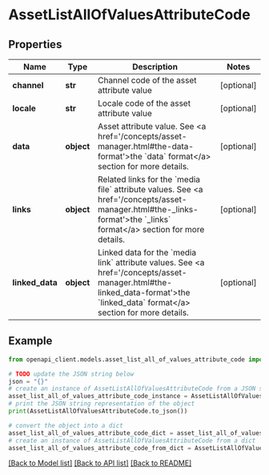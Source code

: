 # AssetListAllOfValuesAttributeCode


## Properties

Name | Type | Description | Notes
------------ | ------------- | ------------- | -------------
**channel** | **str** | Channel code of the asset attribute value | [optional] 
**locale** | **str** | Locale code of the asset attribute value | [optional] 
**data** | **object** | Asset attribute value. See &lt;a href&#x3D;&#39;/concepts/asset-manager.html#the-data-format&#39;&gt;the &#x60;data&#x60; format&lt;/a&gt; section for more details. | [optional] 
**links** | **object** | Related links for the &#x60;media file&#x60; attribute values. See &lt;a href&#x3D;&#39;/concepts/asset-manager.html#the-_links-format&#39;&gt;the &#x60;_links&#x60; format&lt;/a&gt; section for more details. | [optional] 
**linked_data** | **object** | Linked data for the &#x60;media link&#x60; attribute values. See &lt;a href&#x3D;&#39;/concepts/asset-manager.html#the-linked_data-format&#39;&gt;the &#x60;linked_data&#x60; format&lt;/a&gt; section for more details. | [optional] 

## Example

```python
from openapi_client.models.asset_list_all_of_values_attribute_code import AssetListAllOfValuesAttributeCode

# TODO update the JSON string below
json = "{}"
# create an instance of AssetListAllOfValuesAttributeCode from a JSON string
asset_list_all_of_values_attribute_code_instance = AssetListAllOfValuesAttributeCode.from_json(json)
# print the JSON string representation of the object
print(AssetListAllOfValuesAttributeCode.to_json())

# convert the object into a dict
asset_list_all_of_values_attribute_code_dict = asset_list_all_of_values_attribute_code_instance.to_dict()
# create an instance of AssetListAllOfValuesAttributeCode from a dict
asset_list_all_of_values_attribute_code_from_dict = AssetListAllOfValuesAttributeCode.from_dict(asset_list_all_of_values_attribute_code_dict)
```
[[Back to Model list]](../README.md#documentation-for-models) [[Back to API list]](../README.md#documentation-for-api-endpoints) [[Back to README]](../README.md)


